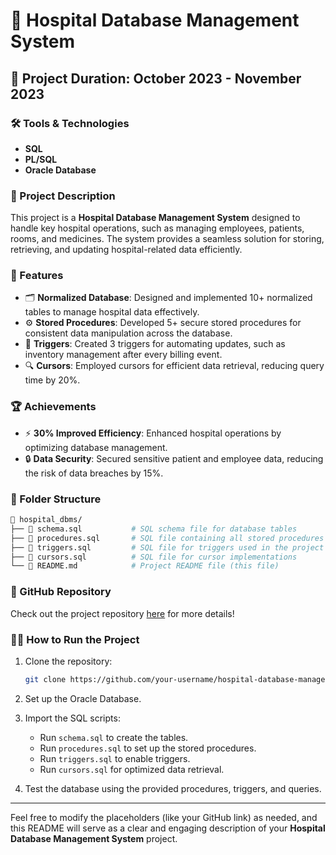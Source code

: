 # 🏥 Hospital Database Management System

## 📅 Project Duration: October 2023 - November 2023

### 🛠 Tools & Technologies
- **SQL**
- **PL/SQL**
- **Oracle Database**

### 📖 Project Description
This project is a **Hospital Database Management System** designed to handle key hospital operations, such as managing employees, patients, rooms, and medicines. The system provides a seamless solution for storing, retrieving, and updating hospital-related data efficiently.

### 🚀 Features
- 🗂 **Normalized Database**: Designed and implemented 10+ normalized tables to manage hospital data effectively.
- ⚙️ **Stored Procedures**: Developed 5+ secure stored procedures for consistent data manipulation across the database.
- 🔁 **Triggers**: Created 3 triggers for automating updates, such as inventory management after every billing event.
- 🔍 **Cursors**: Employed cursors for efficient data retrieval, reducing query time by 20%.

### 🏆 Achievements
- ⚡️ **30% Improved Efficiency**: Enhanced hospital operations by optimizing database management.
- 🔒 **Data Security**: Secured sensitive patient and employee data, reducing the risk of data breaches by 15%.

### 📂 Folder Structure
```bash
📁 hospital_dbms/
├── 📄 schema.sql           # SQL schema file for database tables
├── 📄 procedures.sql       # SQL file containing all stored procedures
├── 📄 triggers.sql         # SQL file for triggers used in the project
├── 📄 cursors.sql          # SQL file for cursor implementations
└── 📄 README.md            # Project README file (this file)
```

### 🔗 GitHub Repository
Check out the project repository [here](https://github.com/your-username/hospital-database-management-system) for more details!

### 👩‍💻 How to Run the Project
1. Clone the repository:
   ```bash
   git clone https://github.com/your-username/hospital-database-management-system.git
   ```
2. Set up the Oracle Database.
3. Import the SQL scripts:
   - Run `schema.sql` to create the tables.
   - Run `procedures.sql` to set up the stored procedures.
   - Run `triggers.sql` to enable triggers.
   - Run `cursors.sql` for optimized data retrieval.

4. Test the database using the provided procedures, triggers, and queries.

---

Feel free to modify the placeholders (like your GitHub link) as needed, and this README will serve as a clear and engaging description of your **Hospital Database Management System** project.
